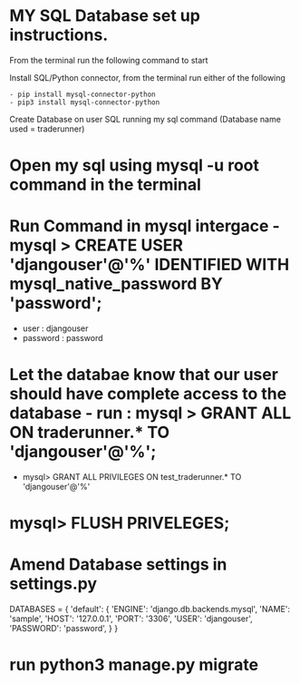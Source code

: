 # MY SQL Database set up instructions.

From the terminal run the following command to start 

Install SQL/Python connector, from the terminal run either of the following

```
- pip install mysql-connector-python 
- pip3 install mysql-connector-python
```

Create Database on user SQL running my sql command (Database name used = traderunner)

# Open my sql using mysql -u root command in the terminal

# Run Command in mysql intergace - mysql > CREATE USER 'djangouser'@'%' IDENTIFIED WITH mysql_native_password BY 'password';
 
 - user : djangouser
 - password : password 

 # Let the databae know that our user should have complete access to the database - run : mysql > GRANT ALL ON traderunner.* TO 'djangouser'@'%';

 - mysql> GRANT ALL PRIVILEGES ON test_traderunner.* TO 'djangouser'@'%'

 # mysql> FLUSH PRIVELEGES;

# Amend Database settings in settings.py 

DATABASES = {
    'default': {
        'ENGINE': 'django.db.backends.mysql',
        'NAME': 'sample',
        'HOST': '127.0.0.1',
        'PORT': '3306',
        'USER': 'djangouser',
        'PASSWORD': 'password',
    }
}

# run python3 manage.py migrate

